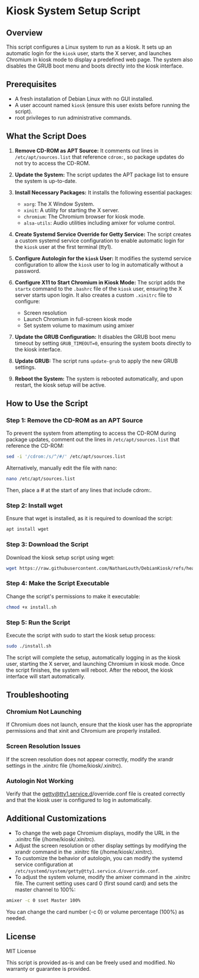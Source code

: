 # Kiosk System Setup Script

## Overview
This script configures a Linux system to run as a kiosk. It sets up an automatic login for the `kiosk` user, starts the X server, and launches Chromium in kiosk mode to display a predefined web page. The system also disables the GRUB boot menu and boots directly into the kiosk interface.

## Prerequisites
- A fresh installation of Debian Linux with no GUI installed.
- A user account named `kiosk` (ensure this user exists before running the script).
- root privileges to run administrative commands.

## What the Script Does
1. **Remove CD-ROM as APT Source:**
   It comments out lines in `/etc/apt/sources.list` that reference `cdrom:`, so package updates do not try to access the CD-ROM.

2. **Update the System:**
   The script updates the APT package list to ensure the system is up-to-date.

3. **Install Necessary Packages:**
   It installs the following essential packages:
   - `xorg`: The X Window System.
   - `xinit`: A utility for starting the X server.
   - `chromium`: The Chromium browser for kiosk mode.
   - `alsa-utils`: Audio utilities including amixer for volume control.

4. **Create Systemd Service Override for Getty Service:**
   The script creates a custom systemd service configuration to enable automatic login for the `kiosk` user at the first terminal (tty1).

5. **Configure Autologin for the `kiosk` User:**
   It modifies the systemd service configuration to allow the `kiosk` user to log in automatically without a password.

6. **Configure X11 to Start Chromium in Kiosk Mode:**
   The script adds the `startx` command to the `.bashrc` file of the `kiosk` user, ensuring the X server starts upon login. It also creates a custom `.xinitrc` file to configure:
   - Screen resolution
   - Launch Chromium in full-screen kiosk mode
   - Set system volume to maximum using amixer

7. **Update the GRUB Configuration:**
   It disables the GRUB boot menu timeout by setting `GRUB_TIMEOUT=0`, ensuring the system boots directly to the kiosk interface.

8. **Update GRUB:**
   The script runs `update-grub` to apply the new GRUB settings.

9. **Reboot the System:**
   The system is rebooted automatically, and upon restart, the kiosk setup will be active.

## How to Use the Script

### Step 1: Remove the CD-ROM as an APT Source
To prevent the system from attempting to access the CD-ROM during package updates, comment out the lines in `/etc/apt/sources.list` that reference the CD-ROM:

```bash
sed -i '/cdrom:/s/^/#/' /etc/apt/sources.list
```

Alternatively, manually edit the file with nano:

```bash
nano /etc/apt/sources.list
```

Then, place a # at the start of any lines that include cdrom:.

### Step 2: Install wget

Ensure that wget is installed, as it is required to download the script:

```bash
apt install wget
```

### Step 3: Download the Script

Download the kiosk setup script using wget:

```bash
wget https://raw.githubusercontent.com/NathanLouth/DebianKiosk/refs/heads/main/install.sh
```

### Step 4: Make the Script Executable

Change the script's permissions to make it executable:

```bash
chmod +x install.sh
```

### Step 5: Run the Script

Execute the script with sudo to start the kiosk setup process:

```bash
sudo ./install.sh
```

The script will complete the setup, automatically logging in as the kiosk user, starting the X server, and launching Chromium in kiosk mode. Once the script finishes, the system will reboot. After the reboot, the kiosk interface will start automatically.

## Troubleshooting

### Chromium Not Launching
If Chromium does not launch, ensure that the kiosk user has the appropriate permissions and that xinit and Chromium are properly installed.

### Screen Resolution Issues
If the screen resolution does not appear correctly, modify the xrandr settings in the .xinitrc file (/home/kiosk/.xinitrc).

### Autologin Not Working
Verify that the getty@tty1.service.d/override.conf file is created correctly and that the kiosk user is configured to log in automatically.

## Additional Customizations

* To change the web page Chromium displays, modify the URL in the .xinitrc file (/home/kiosk/.xinitrc).
* Adjust the screen resolution or other display settings by modifying the xrandr command in the .xinitrc file (/home/kiosk/.xinitrc).
* To customize the behavior of autologin, you can modify the systemd service configuration at `/etc/systemd/system/getty@tty1.service.d/override.conf`.
* To adjust the system volume, modify the amixer command in the .xinitrc file. The current setting uses card 0 (first sound card) and sets the master channel to 100%:
```bash
amixer -c 0 sset Master 100%
```
You can change the card number (-c 0) or volume percentage (100%) as needed.

## License
MIT License

This script is provided as-is and can be freely used and modified. No warranty or guarantee is provided.
